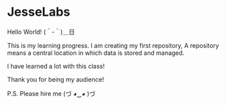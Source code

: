 # JesseLabs
Hello World! (＾-＾)＿日

This is my learning progress.
I am creating my first repository,
A repository means a central location in which data is stored and managed.

I have learned a lot with this class!

Thank you for being my audience! 

P.S. Please hire me (づ ◕‿◕ )づ 
